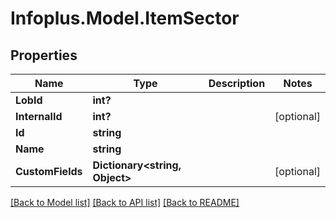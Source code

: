 # Infoplus.Model.ItemSector
## Properties

Name | Type | Description | Notes
------------ | ------------- | ------------- | -------------
**LobId** | **int?** |  | 
**InternalId** | **int?** |  | [optional] 
**Id** | **string** |  | 
**Name** | **string** |  | 
**CustomFields** | **Dictionary&lt;string, Object&gt;** |  | [optional] 

[[Back to Model list]](../README.md#documentation-for-models) [[Back to API list]](../README.md#documentation-for-api-endpoints) [[Back to README]](../README.md)

